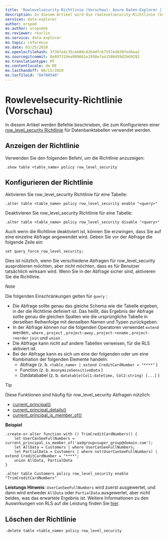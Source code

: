 ```yaml
---
title: 'Rowlevelsecurity-Richtlinie (Vorschau): Azure Daten-Explorer | Microsoft-Dokumentation'
description: In diesem Artikel wird die rowlevelsecurity-Richtlinie (Vorschauversion) in Azure Daten-Explorer beschrieben.
services: data-explorer
author: orspod
ms.author: orspodek
ms.reviewer: rkarlin
ms.service: data-explorer
ms.topic: reference
ms.date: 03/25/2020
ms.openlocfilehash: 3f36fa4c35ceb88c82b4dfcb7557e4839fed4aa2
ms.sourcegitcommit: 8e097319ea989661e1958efaa1586459d2b69292
ms.translationtype: MT
ms.contentlocale: de-DE
ms.lasthandoff: 06/15/2020
ms.locfileid: "84780540"
---
```

# <a name="rowlevelsecurity-policy-preview"></a>Rowlevelsecurity-Richtlinie (Vorschau)

In diesem Artikel werden Befehle beschrieben, die zum Konfigurieren einer [row_level_security Richtlinie](rowlevelsecuritypolicy.md) für Datenbanktabellen verwendet werden.

## <a name="displaying-the-policy"></a>Anzeigen der Richtlinie

Verwenden Sie den folgenden Befehl, um die Richtlinie anzuzeigen:

```kusto
.show table <table_name> policy row_level_security
```

## <a name="configuring-the-policy"></a>Konfigurieren der Richtlinie

Aktivieren Sie row_level_security Richtlinie für eine Tabelle:

```kusto
.alter table <table_name> policy row_level_security enable "<query>"
```

Deaktivieren Sie row_level_security Richtlinie für eine Tabelle:

```kusto
.alter table <table_name> policy row_level_security disable "<query>"
```

Auch wenn die Richtlinie deaktiviert ist, können Sie erzwingen, dass Sie auf eine einzelne Abfrage angewendet wird. Geben Sie vor der Abfrage die folgende Zeile ein:

`set query_force_row_level_security;`

Dies ist nützlich, wenn Sie verschiedene Abfragen für row_level_security ausprobieren möchten, aber nicht möchten, dass es für Benutzer tatsächlich wirksam wird. Wenn Sie in der Abfrage sicher sind, aktivieren Sie die Richtlinie.

> [!NOTE]
> Die folgenden Einschränkungen gelten für `query` :
>
> * Die Abfrage sollte genau das gleiche Schema wie die Tabelle ergeben, in der die Richtlinie definiert ist. Das heißt, das Ergebnis der Abfrage sollte genau die gleichen Spalten wie die ursprüngliche Tabelle in derselben Reihenfolge mit denselben Namen und Typen zurückgeben.
> * In der Abfrage können nur die folgenden Operatoren verwendet `extend` werden:, `where` , `project` , `project-away` , `project-rename` , `project-reorder` `join` und `union` .
> * Die Abfrage kann nicht auf andere Tabellen verweisen, für die RLS aktiviert ist.
> * Bei der Abfrage kann es sich um eine der folgenden oder um eine Kombination der folgenden Elemente handeln:
>    * Abfrage (z. b. `<table_name> | extend CreditCardNumber = "****"` )
>    * Function (z. b. `AnonymizeSensitiveData` )
>    * Datdatababel (z. b. `datatable(Col1:datetime, Col2:string) [...]` )

> [!TIP]
> Diese Funktionen sind häufig für row_level_security Abfragen nützlich:
> * [current_principal()](../query/current-principalfunction.md)
> * [current_principal_details()](../query/current-principal-detailsfunction.md)
> * [current_principal_is_member_of()](../query/current-principal-ismemberoffunction.md)

**Beispiel**

```kusto
.create-or-alter function with () TrimCreditCardNumbers() {
    let UserCanSeeFullNumbers = current_principal_is_member_of('aadgroup=super_group@domain.com');
    let AllData = Customers | where UserCanSeeFullNumbers;
    let PartialData = Customers | where not(UserCanSeeFullNumbers) | extend CreditCardNumber = "****";
    union AllData, PartialData
}

.alter table Customers policy row_level_security enable "TrimCreditCardNumbers"
```

**Leistungs Hinweis**: `UserCanSeeFullNumbers` wird zuerst ausgewertet, und dann wird entweder `AllData` oder `PartialData` ausgewertet, aber nicht beides, was das erwartete Ergebnis ist.
Weitere Informationen zu den Auswirkungen von RLS auf die Leistung finden Sie [hier](rowlevelsecuritypolicy.md#performance-impact-on-queries).

## <a name="deleting-the-policy"></a>Löschen der Richtlinie

```kusto
.delete table <table_name> policy row_level_security
```

